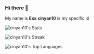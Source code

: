 ### Hi there 👋
My name is **Exa**
**cinyan10** is my specific id

![cinyan10's Stats](https://github-readme-stats.vercel.app/api?username=cinyan10&theme=default&show_icons=true&hide_border=true&count_private=false)

![cinyan10's Streak](https://github-readme-streak-stats.herokuapp.com/?user=cinyan10&theme=default&hide_border=true)

![cinyan10's Top Languages](https://github-readme-stats.vercel.app/api/top-langs/?username=cinyan10&theme=default&show_icons=true&hide_border=true&layout=compact)

